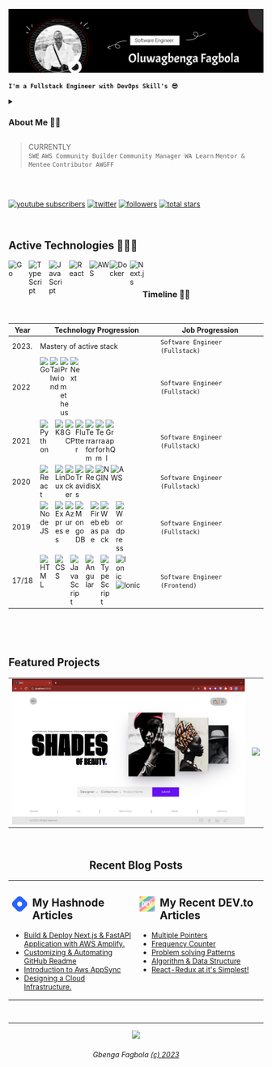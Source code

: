 ![Oluwagbenga Fagbola Banner Image](./banner-me.png)

**`I'm a Fullstack Engineer with DevOps Skill's 😎`**

<details>
 <summary><h3>About Me 👷🏾</h3></summary>

**I'm a Creative Engineer 🤩✨  with a comprehensive knowledge of the software development lifecycle, and expertise in ideating, designing, building, and maintaining software solutions**.
<br />
  
Having been in cahoots with a handful of successful start-ups, a couple of established companies, personal projects & development, relative academic course loads, and a continuous learning process has helped me grasp and fall deeply in love 😍 with software engineering and how best to evolve and orchestrate Software Development processes.
  <br />
  
  Thereby equipping me with the skillsets of engineering ideas into scalable products, maintaing and contributing to existing product. with the following breakdown.
  
1. The ability to design & architect large scalable apps using a collection of microservices.
2. Technical Know how to Deploy manage and maintain a multi-service app to the cloud via Docker and Kubernetes.
3. The ability to solve concurrency issues in a distributed systems environment.
4. Building a Server-Side Rendered App to render data from microservices.
5. Write comprehensive tests to ensure each service works as designed.

 <details> 
    <summary><h3>Hobbies 💫</h3></summary>
   
   - 📚 Studying (word of God, Tech, History etc..)
   - ✍🏾 Creative Writing
   - 🎮 Playing video games (FIFA, PES, COD)...
   - 🎧 Listening to music
   - 📸 Photography
   - 🍿 Watching Movies
   
   
> PREVIOUSLY <br />
`Microsoft Learn Student Ambassador` `GitHub Campus Expert (T)` `Ingressive Campus Ambassador`
<br />
</details>
</details>


> CURRENTLY <br />
`SWE` `AWS Community Builder` `Community Manager WA Learn` `Mentor & Mentee` `Contributor AWGFF `<br />
<br />


<br />
   <p align="left">
      <a href="https://www.youtube.com/@gbengafagbola">
         <img alt="youtube subscribers" title="Abeg Subscribe to my YouTube channel 😩" src="https://img.shields.io/badge/youtube-subscribe-red?style=for-the-badge&logo=youtube"/></a> 
      <a href="https://twitter.com/clouded_knight">
         <img alt="twitter" title="Biko Follow on twitter 👏🏻" src="https://img.shields.io/badge/twitter-follow-1155ba?style=for-the-badge&logo=twitter"/></a> 
      <a href="https://www.linkedin.com/in/gbengafagbola/">
         <img alt="followers" title="Ejoor Connect with me on linkedin 🥲" src="https://img.shields.io/badge/linkedin-connect-blue?style=for-the-badge&logo=linkedin"/></a>
      <a href="https://hashnode.com/@gbengafagbola">
         <img alt="total stars" title="Find time and read my articles 😊" src="https://img.shields.io/badge/hashnode-follow-1155ba?style=for-the-badge&logo=hashnode"/></a>
</p>

<br />



## Active Technologies 👨🏽‍💻

<img align="left" alt="Go" width="30px" style="padding-right:10px;" src="https://cdn.jsdelivr.net/gh/devicons/devicon/icons/go/go-original.svg" />
<img align="left" alt="TypeScript" width="30px" style="padding-right:10px;" src="https://cdn.jsdelivr.net/gh/devicons/devicon/icons/typescript/typescript-plain.svg" />
<img align="left" alt="JavaScript" width="30px" style="padding-right:10px;" src="https://cdn.jsdelivr.net/gh/devicons/devicon/icons/javascript/javascript-plain.svg" />
<img align="left" alt="React" width="30px" style="padding-right:10px;" src="https://cdn.jsdelivr.net/gh/devicons/devicon/icons/react/react-original.svg" />     
<img align="left" alt="AWS" width="40px" src="https://cdn.jsdelivr.net/gh/devicons/devicon/icons/amazonwebservices/amazonwebservices-original.svg" />
<img align="left" alt="Docker" width="40px" src="https://cdn.jsdelivr.net/gh/devicons/devicon/icons/docker/docker-original.svg" />
<img align="left" alt="Next.js" width="30px" src="https://cdn.jsdelivr.net/gh/devicons/devicon/icons/nextjs/nextjs-line.svg" /> 

<br />
<br />

<div align="center">

### Timeline 🚶🏾
<br />

| Year               | Technology Progression                                    |     Job Progression                  |
| ------------------ | --------------------------------------------------------- |--------------------------------------|
| 2023.              | Mastery of active stack                                   |  `Software Engineer (Fullstack)`     | 
| 2022               | <img align="left" alt="Go" width="20px" src="https://cdn.jsdelivr.net/gh/devicons/devicon/icons/go/go-original.svg" /> <img align="left" alt="Tailwind" width="20px" src="https://cdn.jsdelivr.net/gh/devicons/devicon/icons/tailwindcss/tailwindcss-plain.svg" /> <img align="left" alt="Prometheus" width="20px" src="https://cdn.jsdelivr.net/gh/devicons/devicon/icons/prometheus/prometheus-original.svg" /> <img align="left" alt="Next" width="20px" src="https://cdn.jsdelivr.net/gh/devicons/devicon/icons/nextjs/nextjs-line.svg" /> |    `Software Engineer (Fullstack)`   |
| 2021               |  <img align="left" alt="Python" width="20px" style="padding-right:10px;" src="https://cdn.jsdelivr.net/gh/devicons/devicon/icons/python/python-plain.svg" /> <img align="left" alt="K8" width="20px" src="https://cdn.jsdelivr.net/gh/devicons/devicon/icons/kubernetes/kubernetes-plain.svg" /> <img align="left" alt="GCP" width="20px" src="https://cdn.jsdelivr.net/gh/devicons/devicon/icons/googlecloud/googlecloud-original.svg" /> <img align="left" alt="Flutter" width="20px" src="https://cdn.jsdelivr.net/gh/devicons/devicon/icons/flutter/flutter-original.svg" />  <img align="left" alt="Terraform" width="20px"  src="https://cdn.jsdelivr.net/gh/devicons/devicon/icons/terraform/terraform-original.svg" /> <img align="left" alt="Terraform" width="20px" src="https://cdn.jsdelivr.net/gh/devicons/devicon/icons/ansible/ansible-original.svg" />  <img align="left" alt="GraphQl" width="20px" src="https://cdn.jsdelivr.net/gh/devicons/devicon/icons/graphql/graphql-plain.svg" />  | `Software Engineer (Fullstack)`  |
| 2020               | <img align="left" alt="React" width="20px" style="padding-right:10px;" src="https://cdn.jsdelivr.net/gh/devicons/devicon/icons/react/react-original.svg" /> <img align="left" alt="Linux" width="20px" src="https://cdn.jsdelivr.net/gh/devicons/devicon/icons/linux/linux-original.svg" /> <img align="left" alt="Docker" width="20px" src="https://cdn.jsdelivr.net/gh/devicons/devicon/icons/docker/docker-original.svg" /> <img align="left" alt="Travis" width="20px" src="https://cdn.jsdelivr.net/gh/devicons/devicon/icons/travis/travis-plain.svg" /> <img align="left" alt="Redis" width="20px" src="https://cdn.jsdelivr.net/gh/devicons/devicon/icons/redis/redis-plain.svg" /> <img align="left" alt="NGINX" width="30px" src="https://cdn.jsdelivr.net/gh/devicons/devicon/icons/nginx/nginx-original.svg" /> <img  align="left" alt="AWS" width="30px" src="https://cdn.jsdelivr.net/gh/devicons/devicon/icons/amazonwebservices/amazonwebservices-original.svg" /> |   `Software Engineer (Fullstack)`                                   |
| 2019               |  <img align="left" alt="NodeJS" width="20px" style="padding-right:10px;" src="https://cdn.jsdelivr.net/gh/devicons/devicon/icons/nodejs/nodejs-original.svg" /> <img align="left" alt="Express" width="20px" src="https://cdn.jsdelivr.net/gh/devicons/devicon/icons/express/express-original.svg" /> <img align="left" alt="Azure" width="20px" src="https://cdn.jsdelivr.net/gh/devicons/devicon/icons/azure/azure-original.svg" />   <img align="left" alt="MongoDB" width="20px" style="padding-right:10px;" src="https://cdn.jsdelivr.net/gh/devicons/devicon/icons/mongodb/mongodb-original.svg" /> <img align="left" alt="Firebase" width="20px" src="https://cdn.jsdelivr.net/gh/devicons/devicon/icons/firebase/firebase-plain.svg" />  <img align="left" alt="Webpack" width="20px" style="padding-right:10px;" src="https://cdn.jsdelivr.net/gh/devicons/devicon/icons/webpack/webpack-original.svg" />   <img align="left" alt="Wordpress" width="20px" src="https://cdn.jsdelivr.net/gh/devicons/devicon/icons/wordpress/wordpress-plain.svg" /> |    `Software Engineer (Fullstack)`                                     |
| 17/18               | <img align="left" alt="HTML" width="20px" style="padding-right:10px;" src="https://cdn.jsdelivr.net/gh/devicons/devicon/icons/html5/html5-plain.svg" />  <img align="left" alt="CSS" width="20px" style="padding-right:10px;" src="https://cdn.jsdelivr.net/gh/devicons/devicon/icons/css3/css3-plain.svg" /> <img align="left" alt="JavaScript" width="20px" style="padding-right:10px;" src="https://cdn.jsdelivr.net/gh/devicons/devicon/icons/javascript/javascript-plain.svg" />  <img align="left" alt="Angular" width="20px" style="padding-right:10px;" src="https://cdn.jsdelivr.net/gh/devicons/devicon/icons/angularjs/angularjs-plain.svg" /> <img align="left" alt="TypeScript" width="20px" style="padding-right:10px;" src="https://cdn.jsdelivr.net/gh/devicons/devicon/icons/typescript/typescript-plain.svg" /> <img align="left" alt="Ionic" width="20px" style="padding-right:10px;" src="https://cdn.jsdelivr.net/gh/devicons/devicon/icons/ionic/ionic-original.svg" /> <img alt="Ionic" width="20px" style="padding-right:10px;" src="https://cdn.jsdelivr.net/gh/devicons/devicon/icons/bootstrap/bootstrap-original.svg" />                                                          |   `Software Engineer (Frontend)`                    |

</div>

<br />
<br />
<br />

## Featured Projects

<table>
  <tr>
    <td><a href="https://www.linkedin.com/feed/update/urn:li:activity:7010228786956808193/?updateEntityUrn=urn%3Ali%3Afs_feedUpdate%3A%28V2%2Curn%3Ali%3Aactivity%3A7010228786956808193%29"><img src="shopping-mall.png" /></a> <a></a></td>
  <!--  <td><a href="https://github.com/gbengafagbola/gbengafagbola/"><img src="read-me.png" /></a> <a></a></td> -->
        <td><a href="https://www.linkedin.com/feed/update/urn:li:activity:6861733348750966784/?updateEntityUrn=urn%3Ali%3Afs_feedUpdate%3A%28V2%2Curn%3Ali%3Aactivity%3A6861733348750966784%29"><img src="news-agency.png" /></a>  <a></a></td>
  </tr>
</table>


<br>
<div align="center">

## Recent Blog Posts

<table><tr><td valign="top" width="50%">

## <a href="https://dev.to/clouded_knight"><img align="left" alt="Dev.To Profile" width="30px" style="padding-right:10px;" src="https://github.com/gbengafagbola/gbengafagbola/blob/main/hashnode.png?raw=true" title="DEV" alt="DEV" width="25"/></a> My Hashnode Articles   
 
<!-- HASHNODE-BLOG-LIST:START -->
- [Build &amp; Deploy Next.js &amp; FastAPI  Application with AWS Amplify.](https://gbengafagbola.hashnode.dev/build-deploy-nextjs-fastapi-application-with-aws-amplify)
- [Customizing &amp; Automating GitHub Readme](https://gbengafagbola.hashnode.dev/customizing-automating-github-readme)
- [Introduction to Aws AppSync](https://gbengafagbola.hashnode.dev/introduction-to-aws-appsync)
- [Designing a Cloud Infrastructure.](https://gbengafagbola.hashnode.dev/designing-a-cloud-infrastructure)
<!-- HASHNODE-BLOG-LIST:END -->
 
</td><td valign="top" width="50%">

## <a href="https://dev.to/clouded_knight"><img align="left" alt="React" width="30px" style="padding-right:10px;" src="https://github.com/gbengafagbola/gbengafagbola/blob/main/devto.png?raw=true" title="DEV" alt="DEV" width="25"/></a>     My Recent DEV.to Articles 
 <!-- DEVTO-BLOG-LIST:START -->
- [Multiple Pointers](https://dev.to/clouded_knight/multiple-pointers-592h)
- [Frequency Counter](https://dev.to/clouded_knight/frequency-counter-hl0)
- [Problem solving Patterns](https://dev.to/clouded_knight/problem-solving-patterns-2iib)
- [Algorithm &amp; Data Structure](https://dev.to/clouded_knight/algorithm-data-structure-59e0)
- [React-Redux at it&#39;s Simplest!](https://dev.to/clouded_knight/react-redux-at-its-simplest-2kep)
<!-- DEVTO-BLOG-LIST:END -->

</td></tr></table>
</div>

<br />

-----
<div align="center">  
    <img src="https://forthebadge.com/images/badges/built-with-love.svg" /> 
      <h6>Gbenga Fagbola <a href="https://linkedin.com/in/gbengafagbola">(c) 2023 </a></h6>    
</div>
</div>

